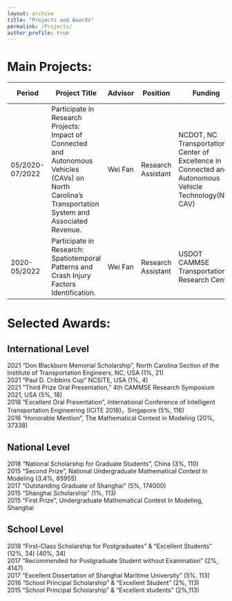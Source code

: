 ```yaml
---
layout: archive
title: "Projects and Awards"
permalink: /Projects/
author_profile: true
---
```


# Main Projects:

<table style="width:100%; font-size:16px;">
   <thead>
    <tr>
        <th width="10%">Period</th>
        <th width="40%">Project Title</th>
        <th width="10%">Advisor</th>
        <th width="10%">Position </th>
        <th width="10%">Funding </th>
        <th width="10%">Grant (Share)</th>
        <th width="10%">Remarks </th>
    </tr>
   </thead>
<tbody>
    <tr>
        <td>05/2020-07/2022</td>
        <td>Participate in Research Projects: Impact of Connected and Autonomous Vehicles (CAVs) on North Carolina’s Transportation System and Associated Revenue. 
           </td>
        <td>Wei Fan </td>
        <td>Research Assistant</td>
        <td>NCDOT, NC Transportation Center of Excellence in Connected and Autonomous Vehicle Technology(NC-CAV) </td>
        <td>(124,547 $) </td>
        <td><a href="https://online.fliphtml5.com/jkjxu/hgpn/?1615675920316#p=14">Spotlight</a></td>
    </tr>
      <tr>
        <td>2020-05/2022</td>
        <td>Participate in Research: Spatiotemporal Patterns and Crash Injury Factors Identification.</td>
        <td>Wei Fan </td>
        <td>Research Assistant</td>
        <td>USDOT CAMMSE Transportation Research Center</td>
         <td>--</td>
        <td>--</td>
    </tr>
        
</tbody>
</table>     

# Selected Awards:

## International Level
2021 “Don Blackburn Memorial Scholarship”, North Carolina Section of the Institute of Transportation Engineers, NC, USA (1%, 21) <br>
2021 “Paul D. Cribbins Cup” NCSITE, USA (1%, 4) <br>
2021 "Third Prize Oral Presentation," 4th CAMMSE Research Symposium 2021, USA (5%, 18) <br>
2018 “Excellent Oral Presentation”, International Conference of Intelligent Transportation Engineering (ICITE 2018)，Singapore (5%, 116)  
2016 “Honorable Mention”, The Mathematical Contest in Modeling (20%, 37338)  

## National Level
2018 “National Scholarship for Graduate Students”, China (3%, 110)  
2015 “Second Prize”, National Undergraduate Mathematical Contest In Modeling (3.4%, 85955)  
2017 “Outstanding Graduate of Shanghai” (5%, 174000)  
2015 “Shanghai Scholarship” (1%, 113)  
2015 “First Prize”, Undergraduate Mathematical Contest In Modeling, Shanghai  

## School Level
2018 “First-Class Scholarship for Postgraduates” & “Excellent Students” (12%, 34) (40%, 34)  
2017 “Recommended for Postgraduate Student without Examination” (2%, 4147)  
2017 “Excellent Dissertation of Shanghai Maritime University” (5%, 113)  
2016 “School Principal Scholarship” & “Excellent Student” (2%, 113)  
2015 “School Principal Scholarship” & “Excellent students” (2%,113)  



<!--
This page is still under developing,
please neglect the following content
{% include base_path %}


{% for post in site.portfolio %}
  {% include archive-single.html %}
{% endfor %}

-->
